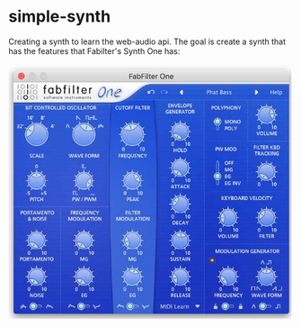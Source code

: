 # simple-synth

Creating a synth to learn the web-audio api. The goal is create a synth that has the features 
that Fabilter's Synth One has:

![image of fabfilter one synth](ff-one.png)